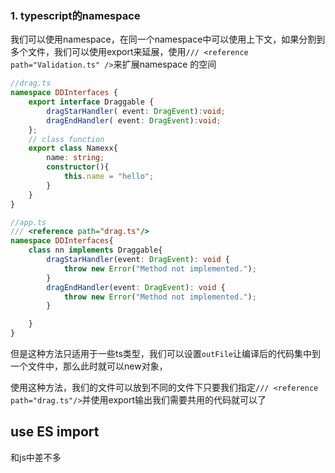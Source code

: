 ### 1. typescript的namespace

我们可以使用namespace，在同一个namespace中可以使用上下文，如果分割到多个文件，我们可以使用export来延展，使用`/// <reference path="Validation.ts" />`来扩展namespace 的空间

```typescript
//drag.ts
namespace DDInterfaces {
    export interface Draggable {
        dragStarHandler( event: DragEvent):void;
        dragEndHandler( event: DragEvent):void;
    };
    // class function
    export class Namexx{
        name: string;
        constructor(){
            this.name = "hello";
        }
    }
}

//app.ts
/// <reference path="drag.ts"/>
namespace DDInterfaces{
    class nn implements Draggable{
        dragStarHandler(event: DragEvent): void {
            throw new Error("Method not implemented.");
        }
        dragEndHandler(event: DragEvent): void {
            throw new Error("Method not implemented.");
        }

    }
}
```

但是这种方法只适用于一些ts类型，我们可以设置`outFile`让编译后的代码集中到一个文件中，那么此时就可以new对象，

使用这种方法，我们的文件可以放到不同的文件下只要我们指定`/// <reference path="drag.ts"/>`并使用export输出我们需要共用的代码就可以了

## use ES import

和js中差不多

